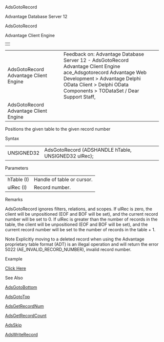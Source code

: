 AdsGotoRecord




Advantage Database Server 12  

AdsGotoRecord

Advantage Client Engine

|  |
| --- |
|  |

|  |  |  |  |  |
| --- | --- | --- | --- | --- |
| AdsGotoRecord  Advantage Client Engine |  |  | Feedback on: Advantage Database Server 12 - AdsGotoRecord Advantage Client Engine ace\_Adsgotorecord Advantage Web Development > Advantage Delphi OData Client > Delphi OData Components > TODataSet / Dear Support Staff, |  |
| AdsGotoRecord  Advantage Client Engine |  |  |  |  |

Positions the given table to the given record number

Syntax

|  |  |
| --- | --- |
| UNSIGNED32 | AdsGotoRecord (ADSHANDLE hTable,  UNSIGNED32 ulRec); |

Parameters

|  |  |
| --- | --- |
| hTable (I) | Handle of table or cursor. |
| ulRec (I) | Record number. |

Remarks

AdsGotoRecord ignores filters, relations, and scopes. If ulRec is zero, the client will be unpositioned (EOF and BOF will be set), and the current record number will be set to 0. If ulRec is greater than the number of records in the table, the client will be unpositioned (EOF and BOF will be set), and the current record number will be set to the number of records in the table + 1.

Note Explicitly moving to a deleted record when using the Advantage proprietary table format (ADT) is an illegal operation and will return the error 5022 (AE\_INVALID\_RECORD\_NUMBER), invalid record number.

Example

[Click Here](ace_examples.htm#adsgotorecordexample)

See Also

[AdsGotoBottom](ace_adsgotobottom.htm)

[AdsGotoTop](ace_adsgototop.htm)

[AdsGetRecordNum](ace_adsgetrecordnum.htm)

[AdsGetRecordCount](ace_adsgetrecordcount.htm)

[AdsSkip](ace_adsskip.htm)

[AdsWriteRecord](ace_adswriterecord.htm)